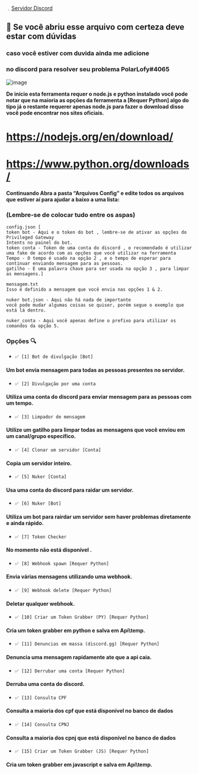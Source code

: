 ﹒[Servidor Discord](https://discord.gg/ej7BRcb2T3)
## 🎉 Se você abriu esse arquivo com certeza deve estar com dúvidas
### caso você estiver com duvida ainda me adicione
### no discord para resolver seu problema PolarLofy#4065

![image](https://cdn.discordapp.com/attachments/904214678870319164/917165436083273818/Screenshot_1.png)

**De início esta ferramenta requer o node.js e python instalado
você pode notar que na maioria as opções da ferramenta a [Requer Python] algo do tipo já o restante requerer apenas node.js
para fazer o download disso você pode encontrar nos sites oficiais.**

# https://nodejs.org/en/download/
# https://www.python.org/downloads/

**Continuando Abra a pasta “Arquivos Config” e edite todos os arquivos que estiver aí
para ajudar a baixo a uma lista:**

### (Lembre-se de colocar tudo entre os aspas)
```
config.json [
token bot - Aqui e o token do bot , lembre-se de ativar as opções do Privileged Gateway 
Intents no painel do bot.
token conta - Token de uma conta do discord , o recomendado é utilizar uma fake de acordo com as opções que você utilizar na ferramenta
Tempo - O tempo é usado na opção 2 , e o tempo de esperar para continuar enviando mensagem para as pessoas.
gatilho - E uma palavra chave para ser usada na opção 3 , para limpar as mensagens.]

mensagem.txt
Isso é definido a mensagem que você envia nas opções 1 & 2.

nuker bot.json - Aqui não há nada de importante
você pode mudar algumas coisas se quiser, porém segue o exemplo que está lá dentro.

nuker_conta - Aqui você apenas define o prefixo para utilizar os comandos da opção 5.
```

### Opções 🔍

* `✅ [1] Bot de divulgação [Bot]  `
#### Um bot envia mensagem para todas as pessoas presentes no servidor.

* `✅ [2] Divulgação por uma conta`
#### Utiliza uma conta do discord para enviar mensagem para as pessoas com um tempo.

* `✅ [3] Limpador de mensagem`
#### Utilize um gatilho para limpar todas as mensagens que você enviou em um canal/grupo específico.

* `✅ [4] Clonar um servidor [Conta]`
#### Copia um servidor inteiro.

* `✅ [5] Nuker [Conta]`
#### Usa uma conta do discord para raidar um servidor.

* `✅ [6] Nuker [Bot]  `
#### Utiliza um bot para rairdar um servidor sem haver problemas diretamente e ainda rápido.

* `✅ [7] Token Checker `
#### No momento não está disponível .

* `✅ [8] Webhook spawn [Requer Python]`
#### Envia várias mensagens utilizando uma webhook.

* `✅ [9] Webhook delete [Requer Python]`
#### Deletar qualquer webhook.

* `✅ [10] Criar um Token Grabber (PY) [Requer Python]`
#### Cria um token grabber em python e salva em Api\temp.

* `✅ [11] Denuncias em massa (discord.gg) [Requer Python]`
#### Denuncia uma mensagem rapidamente ate que a api caia.

* `✅ [12] Derrubar uma conta [Requer Python]`
#### Derruba uma conta do discord.

* `✅ [13] Consulta CPF `
#### Consulta a maioria dos cpf que está disponível no banco de dados

* `✅ [14] Consulta CPNJ`
#### Consulta a maioria dos cpnj que está disponível no banco de dados

* `✅ [15] Criar um Token Grabber (JS) [Requer Python]`
#### Cria um token grabber em javascript e salva em Api\temp.
